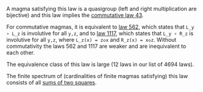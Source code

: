 A magma satisfying this law is a quasigroup (left and right multiplication are bijective) and this law implies the [commutative law 43](https://teorth.github.io/equational_theories/implications/?43).

For commutative magmas, it is equivalent to [law 562](https://teorth.github.io/equational_theories/implications/?562), which states that `L_y ∘ L_z` is involutive for all `y,z`, and to [law 1117](https://teorth.github.io/equational_theories/implications/?1117), which states that `L_y ∘ R_z` is involutive for all `y,z`, where `L_z(x) = z◇x` and `R_z(x) = x◇z`.  Without commutativity the laws 562 and 1117 are weaker and are inequivalent to each other.

The equivalence class of this law is large (12 laws in our list of 4694 laws).

The finite spectrum of (cardinalities of finite magmas satisfying) this law consists of all [sums of two squares](https://leanprover.zulipchat.com/#narrow/channel/458659-Equational/topic/Order.203.20Spectra/with/526300502).
